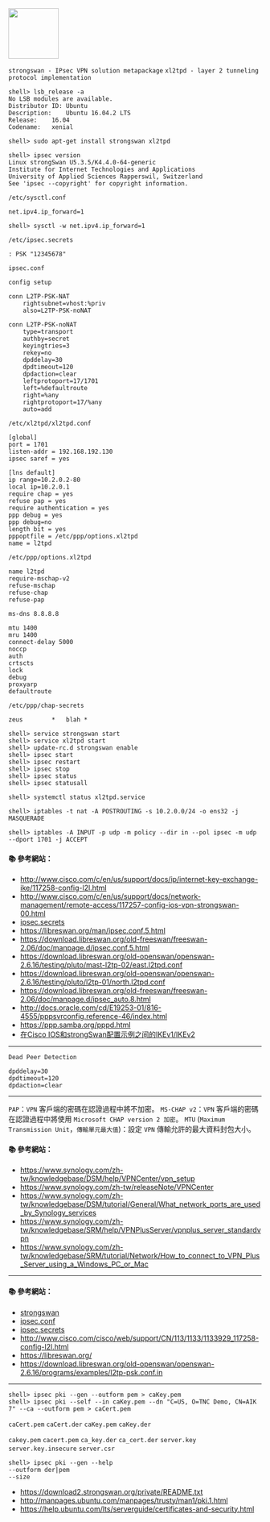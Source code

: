 <img src="https://www.strongswan.org/images/strongswan.png" width="100">

`strongswan - IPsec VPN solution metapackage`
`xl2tpd - layer 2 tunneling protocol implementation`

```
shell> lsb_release -a
No LSB modules are available.
Distributor ID:	Ubuntu
Description:	Ubuntu 16.04.2 LTS
Release:	16.04
Codename:	xenial
```

```
shell> sudo apt-get install strongswan xl2tpd
```

```
shell> ipsec version
Linux strongSwan U5.3.5/K4.4.0-64-generic
Institute for Internet Technologies and Applications
University of Applied Sciences Rapperswil, Switzerland
See 'ipsec --copyright' for copyright information.
```

`/etc/sysctl.conf`

```
net.ipv4.ip_forward=1
```

```
shell> sysctl -w net.ipv4.ip_forward=1
```

`/etc/ipsec.secrets`

```
: PSK "12345678"
```

`ipsec.conf`

```
config setup

conn L2TP-PSK-NAT
	rightsubnet=vhost:%priv
	also=L2TP-PSK-noNAT

conn L2TP-PSK-noNAT
	type=transport
	authby=secret
	keyingtries=3
	rekey=no
	dpddelay=30
	dpdtimeout=120
	dpdaction=clear
	leftprotoport=17/1701
 	left=%defaultroute
	right=%any
	rightprotoport=17/%any
	auto=add
```

`/etc/xl2tpd/xl2tpd.conf`

```
[global]
port = 1701
listen-addr = 192.168.192.130
ipsec saref = yes

[lns default]
ip range=10.2.0.2-80
local ip=10.2.0.1
require chap = yes
refuse pap = yes
require authentication = yes
ppp debug = yes
ppp debug=no
length bit = yes
pppoptfile = /etc/ppp/options.xl2tpd
name = l2tpd
```

`/etc/ppp/options.xl2tpd`

```
name l2tpd
require-mschap-v2
refuse-mschap
refuse-chap
refuse-pap

ms-dns 8.8.8.8

mtu 1400
mru 1400
connect-delay 5000
noccp
auth
crtscts
lock
debug
proxyarp
defaultroute
```

`/etc/ppp/chap-secrets`
```
zeus		*	blah *
```

```
shell> service strongswan start
shell> service xl2tpd start
shell> update-rc.d strongswan enable
shell> ipsec start
shell> ipsec restart
shell> ipsec stop
shell> ipsec status
shell> ipsec statusall

shell> systemctl status xl2tpd.service
```

```
shell> iptables -t nat -A POSTROUTING -s 10.2.0.0/24 -o ens32 -j MASQUERADE
```

```
shell> iptables -A INPUT -p udp -m policy --dir in --pol ipsec -m udp --dport 1701 -j ACCEPT
```

#### :books: 參考網站：
- http://www.cisco.com/c/en/us/support/docs/ip/internet-key-exchange-ike/117258-config-l2l.html
- http://www.cisco.com/c/en/us/support/docs/network-management/remote-access/117257-config-ios-vpn-strongswan-00.html
- [ipsec.secrets](http://manpages.ubuntu.com/manpages/zesty/man5/ipsec.secrets.5.html)
- https://libreswan.org/man/ipsec.conf.5.html
- https://download.libreswan.org/old-freeswan/freeswan-2.06/doc/manpage.d/ipsec.conf.5.html
- https://download.libreswan.org/old-openswan/openswan-2.6.16/testing/pluto/mast-l2tp-02/east.l2tpd.conf
- https://download.libreswan.org/old-openswan/openswan-2.6.16/testing/pluto/l2tp-01/north.l2tpd.conf
- https://download.libreswan.org/old-freeswan/freeswan-2.06/doc/manpage.d/ipsec_auto.8.html
- http://docs.oracle.com/cd/E19253-01/816-4555/pppsvrconfig.reference-46/index.html
- https://ppp.samba.org/pppd.html
- [在Cisco IOS和strongSwan配置示例之间的IKEv1/IKEv2](http://www.cisco.com/c/zh_cn/support/docs/ip/internet-key-exchange-ike/117258-config-l2l.html)

---

`Dead Peer Detection`

```
dpddelay=30
dpdtimeout=120
dpdaction=clear
```

---

`PAP`：`VPN` 客戶端的密碼在認證過程中將不加密。
`MS-CHAP v2`：`VPN` 客戶端的密碼在認證過程中將使用 `Microsoft CHAP version 2 加密`。
`MTU` (`Maximum Transmission Unit`，`傳輸單元最大值`)：設定 `VPN` 傳輸允許的最大資料封包大小。

#### :books: 參考網站：
- https://www.synology.com/zh-tw/knowledgebase/DSM/help/VPNCenter/vpn_setup
- https://www.synology.com/zh-tw/releaseNote/VPNCenter
- https://www.synology.com/zh-tw/knowledgebase/DSM/tutorial/General/What_network_ports_are_used_by_Synology_services
- https://www.synology.com/zh-tw/knowledgebase/SRM/help/VPNPlusServer/vpnplus_server_standardvpn
- https://www.synology.com/zh-tw/knowledgebase/SRM/tutorial/Network/How_to_connect_to_VPN_Plus_Server_using_a_Windows_PC_or_Mac

---

#### :books: 參考網站：
- [strongswan](https://www.strongswan.org/)
- [ipsec.conf](http://manpages.ubuntu.com/manpages/wily/man5/ipsec.conf.5.html)
- [ipsec.secrets](http://manpages.ubuntu.com/manpages/xenial/man5/ipsec.secrets.5.html)
- http://www.cisco.com/cisco/web/support/CN/113/1133/1133929_117258-config-l2l.html
- https://libreswan.org/
- https://download.libreswan.org/old-openswan/openswan-2.6.16/programs/examples/l2tp-psk.conf.in


---

```
shell> ipsec pki --gen --outform pem > caKey.pem
shell> ipsec pki --self --in caKey.pem --dn "C=US, O=TNC Demo, CN=AIK 7" --ca --outform pem > caCert.pem
```


`caCert.pem`
`caCert.der`
`caKey.pem`
`caKey.der`

`cakey.pem`
`cacert.pem`
`ca_key.der`
`ca_cert.der`
`server.key`
`server.key.insecure`
`server.csr`

```
shell> ipsec pki --gen --help
--outform der|pem
--size
```

- https://download2.strongswan.org/private/README.txt
- http://manpages.ubuntu.com/manpages/trusty/man1/pki.1.html
- https://help.ubuntu.com/lts/serverguide/certificates-and-security.html

